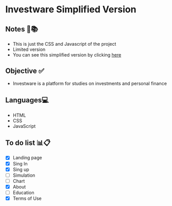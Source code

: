 # Investware Simplified Version

## Notes :notebook_with_decorative_cover::books:
- This is just the CSS and Javascript of the project
- Limited version
- You can see this simplified version by clicking [here](https://henriqueestanislau.github.io/InvestwareSimplifiedVersion/Index/Index.html)

## Objective :white_check_mark:
- Investware is a platform for studies on investments and personal finance

## Languages:computer:
- HTML
- CSS
- JavaScript

## To do list :bar_chart::clipboard:
- [x] Landing page
- [x] Sing In
- [x] Sing up
- [ ] Simulation
- [ ] Chart
- [x] About
- [ ] Education
- [x] Terms of Use
